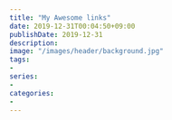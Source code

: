 ```yaml
---
title: "My Awesome links"
date: 2019-12-31T00:04:50+09:00
publishDate: 2019-12-31
description:
image: "/images/header/background.jpg"
tags:
-
series:
-
categories:
-
---
```




